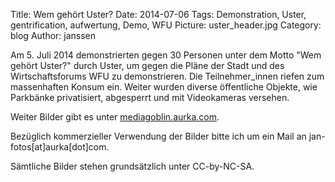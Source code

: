 Title: Wem gehört Uster?
Date: 2014-07-06
Tags: Demonstration, Uster, gentrification, aufwertung, Demo, WFU
Picture: uster_header.jpg
Category: blog
Author: janssen

Am 5. Juli 2014 demonstrierten gegen 30 Personen unter dem Motto "Wem gehört Uster?" durch Uster, um gegen die Pläne der Stadt und des Wirtschaftsforums WFU zu demonstrieren. Die Teilnehmer_innen riefen zum massenhaften Konsum ein. Weiter wurden diverse öffentliche Objekte, wie Parkbänke privatisiert, abgesperrt und mit Videokameras versehen.

Weiter Bilder gibt es unter [mediagoblin.aurka.com](https://mediagoblin.aurka.com/u/janssen/collection/05-07-2014-wem-gehort-uster/).

Bezüglich kommerzieller Verwendung der Bilder bitte ich um ein Mail an jan-fotos[at]aurka[dot]com.

Sämtliche Bilder stehen grundsätzlich unter CC-by-NC-SA.
